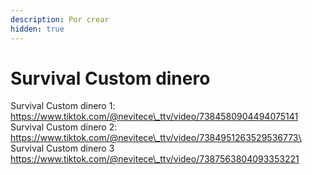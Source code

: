 ```yaml
---
description: Por crear
hidden: true
---
```


# Survival Custom dinero

Survival Custom dinero 1: https://www.tiktok.com/@nevitece\_ttv/video/7384580904494075141 Survival Custom dinero 2: https://www.tiktok.com/@nevitece\_ttv/video/7384951263529536773\
Survival Custom dinero 3 https://www.tiktok.com/@nevitece\_ttv/video/7387563804093353221
